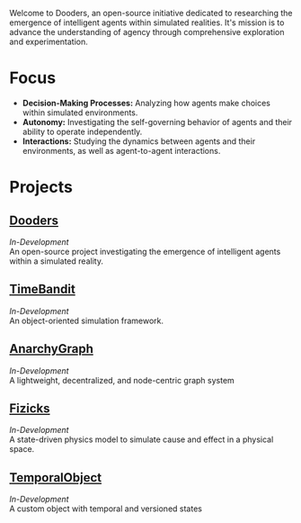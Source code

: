 Welcome to Dooders, an open-source initiative dedicated to researching the emergence of intelligent agents within simulated realities. It's mission is to advance the understanding of agency through comprehensive exploration and experimentation.

# Focus

- **Decision-Making Processes:** Analyzing how agents make choices within simulated environments.
- **Autonomy:** Investigating the self-governing behavior of agents and their ability to operate independently.
- **Interactions:** Studying the dynamics between agents and their environments, as well as agent-to-agent interactions.

# Projects

## [Dooders](https://github.com/Dooders/Dooders)
*In-Development*  
An open-source project investigating the emergence of intelligent agents within a simulated reality.

## [TimeBandit](https://github.com/Dooders/TimeBandit)
*In-Development*  
An object-oriented simulation framework.

## [AnarchyGraph](https://github.com/Dooders/AnarchyGraph)
*In-Development*  
A lightweight, decentralized, and node-centric graph system

## [Fizicks](https://github.com/Dooders/Fizicks)
*In-Development*  
A state-driven physics model to simulate cause and effect in a physical space.

## [TemporalObject](https://github.com/Dooders/TemporalObject)
*In-Development*  
A custom object with temporal and versioned states



